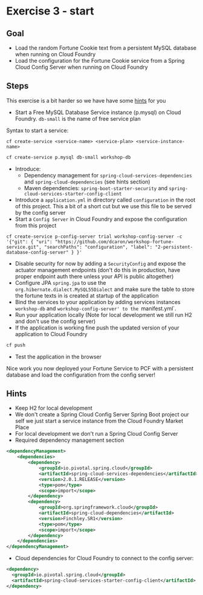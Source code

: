 # Exercise 3 - start 

## Goal
 
* Load the random Fortune Cookie text from a persistent MySQL database when running on Cloud Foundry
* Load the configuration for the Fortune Cookie service from a Spring Cloud Config Server when running on Cloud Foundry

## Steps

This exercise is a bit harder so we have have some [hints](#hints) for you

* Start a Free MySQL Database Service instance (p.mysql) on Cloud Foundry. `db-small` is the name of free service plan

Syntax to start a service:

```
cf create-service <service-name> <service-plan> <service-instance-name>
```

```bash
cf create-service p.mysql db-small workshop-db
```

* Introduce:
  * Dependency management for `spring-cloud-services-dependencies` and `spring-cloud-dependencies` (see hints section)
  * Maven dependencies: `spring-boot-starter-security` and `spring-cloud-services-starter-config-client` 
* Introduce a `application.yml` in directory called `configuration` in the root of this project. This a bit of a short cut but we use this file to be served by the config server
* Start a `Config Server` in Cloud Foundry and expose the configuration from this project

```
cf create-service p-config-server trial workshop-config-server -c '{"git": { "uri": "https://github.com/dcaron/workshop-fortune-service.git", "searchPaths": "configuration", "label": "2-persistent-database-config-server" } }'
```

* Disable security for now by adding a `SecurityConfig` and expose the actuator management endpoints (don't do this in production, have proper endpoint auth there unless your API is public altogether)
* Configure JPA `spring.jpa` to use the `org.hibernate.dialect.MySQL55Dialect` and make sure the table to store the fortune texts in is created at startup of the application 
* Bind the services to your application by adding services instances `workshop-db` and `workshop-config-server' to the `manifest.yml`. 
* Run your application locally (Note for local development we still run H2 and don't use the config server)
* If the application is working fine push the updated version of your application to Cloud Foundry

```bash
cf push 
``` 

* Test the application in the browser

Nice work you now deployed your Fortune Service to PCF with a persistent database and load the configuration from the config server!

## Hints

* Keep H2 for local development
* We don't create a Spring Cloud Config Server Spring Boot project our self we just start a service instance from the Cloud Foundry Market Place
* For local development we don't run a Spring Cloud Config Server
* Required dependency management section 

```xml
<dependencyManagement>
    <dependencies>
        <dependency>
            <groupId>io.pivotal.spring.cloud</groupId>
            <artifactId>spring-cloud-services-dependencies</artifactId>
            <version>2.0.1.RELEASE</version>
            <type>pom</type>
            <scope>import</scope>
        </dependency>
        <dependency>
            <groupId>org.springframework.cloud</groupId>
            <artifactId>spring-cloud-dependencies</artifactId>
            <version>Finchley.SR1</version>
            <type>pom</type>
            <scope>import</scope>
        </dependency>
    </dependencies>
</dependencyManagement>
```

* Cloud dependencies for Cloud Foundry to connect to the config server:

```xml
<dependency>
  <groupId>io.pivotal.spring.cloud</groupId>
  <artifactId>spring-cloud-services-starter-config-client</artifactId>
</dependency>
```